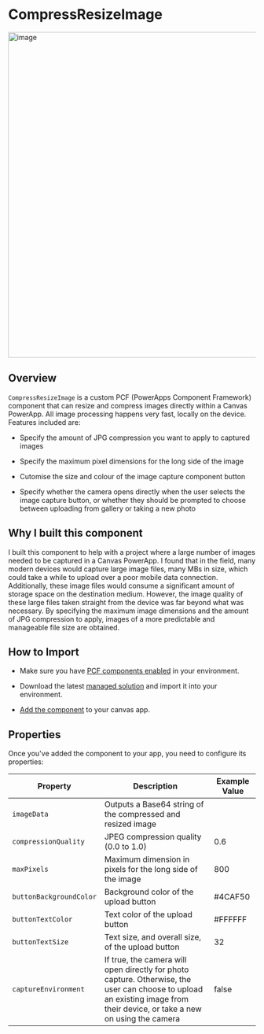 # CompressResizeImage
<img width="662" alt="image" src="https://github.com/user-attachments/assets/0d720194-7cc5-4a4a-bf65-04475a9acccc" />

## Overview

`CompressResizeImage` is a custom PCF (PowerApps Component Framework) component that can resize and compress images directly within a Canvas PowerApp. All image processing happens very fast, locally on the device. Features included are:

- Specify the amount of JPG compression you want to apply to captured images

- Specify the maximum pixel dimensions for the long side of the image

- Cutomise the size and colour of the image capture component button

- Specify whether the camera opens directly when the user selects the image capture button, or whether they should be prompted to choose between uploading from gallery or taking a new photo

## Why I built this component
I built this component to help with a project where a large number of images needed to be captured in a Canvas PowerApp. I found that in the field, many modern devices would capture large image files, many MBs in size, which could take a while to upload over a poor mobile data connection. Additionally, these image files would consume a significant amount of storage space on the destination medium. However, the image quality of these large files taken straight from the device was far beyond what was necessary. By specifying the maximum image dimensions and the amount of JPG compression to apply, images of a more predictable and manageable file size are obtained.

## How to Import
-   Make sure you have  [PCF components enabled](https://learn.microsoft.com/en-us/power-apps/developer/component-framework/component-framework-for-canvas-apps#enable-the-power-apps-component-framework-feature)  in your environment.

-   Download the latest [managed solution](https://github.com/yannicowie/CompressResizeImage/releases)  and import it into your environment.

-   [Add the component](https://learn.microsoft.com/en-us/power-apps/developer/component-framework/component-framework-for-canvas-apps#add-components-to-a-canvas-app)  to your canvas app.

## Properties
Once you've added the component to your app, you need to configure its properties:

| Property  | Description  |  Example Value |
|---|---|---|
| `imageData`  | Outputs a Base64 string of the compressed and resized image  |   |
| `compressionQuality` | JPEG compression quality (0.0 to 1.0)  | 0.6 |
| `maxPixels`  | Maximum dimension in pixels for the long side of the image  | 800  |
| `buttonBackgroundColor` | Background color of the upload button | #4CAF50 |
| `buttonTextColor` | Text color of the upload button | #FFFFFF |
| `buttonTextSize` | Text size, and overall size, of the upload button | 32 |
| `captureEnvironment` | If true, the camera will open directly for photo capture. Otherwise, the user can choose to upload an existing image from their device, or take a new on using the camera | false |
